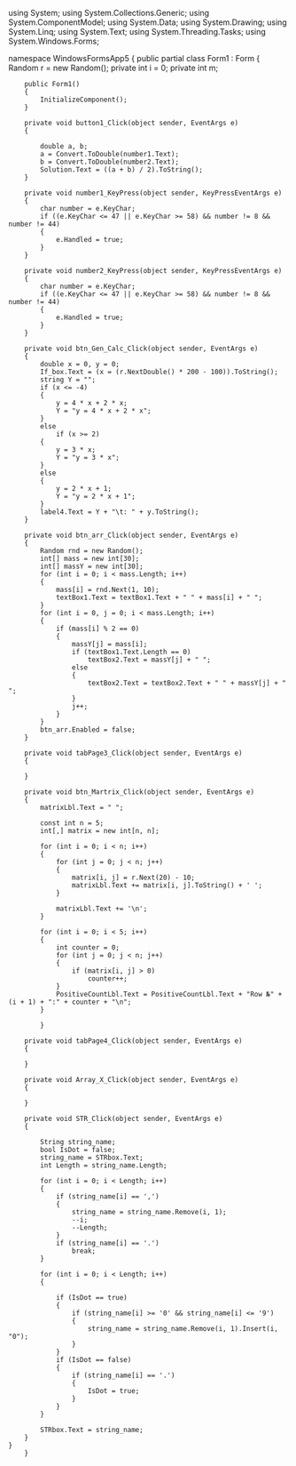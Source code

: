 using System;
using System.Collections.Generic;
using System.ComponentModel;
using System.Data;
using System.Drawing;
using System.Linq;
using System.Text;
using System.Threading.Tasks;
using System.Windows.Forms;

namespace WindowsFormsApp5
{
    public partial class Form1 : Form
    {
        Random r = new Random();
        private int i = 0;
        private int m;

        public Form1()
        {
            InitializeComponent();
        }

        private void button1_Click(object sender, EventArgs e)
        {

            double a, b;
            a = Convert.ToDouble(number1.Text);
            b = Convert.ToDouble(number2.Text);
            Solution.Text = ((a + b) / 2).ToString();
        }

        private void number1_KeyPress(object sender, KeyPressEventArgs e)
        {
            char number = e.KeyChar;
            if ((e.KeyChar <= 47 || e.KeyChar >= 58) && number != 8 && number != 44)
            {
                e.Handled = true;
            }
        }

        private void number2_KeyPress(object sender, KeyPressEventArgs e)
        {
            char number = e.KeyChar;
            if ((e.KeyChar <= 47 || e.KeyChar >= 58) && number != 8 && number != 44)
            {
                e.Handled = true;
            }
        }

        private void btn_Gen_Calc_Click(object sender, EventArgs e)
        {
            double x = 0, y = 0;
            If_box.Text = (x = (r.NextDouble() * 200 - 100)).ToString();
            string Y = "";
            if (x <= -4)
            {
                y = 4 * x + 2 * x;
                Y = "y = 4 * x + 2 * x";
            }
            else
                if (x >= 2)
            {
                y = 3 * x;
                Y = "y = 3 * x";
            }
            else
            {
                y = 2 * x + 1;
                Y = "y = 2 * x + 1";
            }
            label4.Text = Y + "\t: " + y.ToString();
        }

        private void btn_arr_Click(object sender, EventArgs e)
        {
            Random rnd = new Random();
            int[] mass = new int[30];
            int[] massY = new int[30];
            for (int i = 0; i < mass.Length; i++)
            {
                mass[i] = rnd.Next(1, 10);
                textBox1.Text = textBox1.Text + " " + mass[i] + " ";
            }
            for (int i = 0, j = 0; i < mass.Length; i++)
            {
                if (mass[i] % 2 == 0)
                {
                    massY[j] = mass[i];
                    if (textBox1.Text.Length == 0)
                        textBox2.Text = massY[j] + " ";
                    else
                    {
                        textBox2.Text = textBox2.Text + " " + massY[j] + " ";
                    }
                    j++;
                }
            }
            btn_arr.Enabled = false;
        }

        private void tabPage3_Click(object sender, EventArgs e)
        {

        }

        private void btn_Martrix_Click(object sender, EventArgs e)
        {
            matrixLbl.Text = " ";

            const int n = 5;
            int[,] matrix = new int[n, n];

            for (int i = 0; i < n; i++)
            {
                for (int j = 0; j < n; j++)
                {
                    matrix[i, j] = r.Next(20) - 10;
                    matrixLbl.Text += matrix[i, j].ToString() + ' ';
                }

                matrixLbl.Text += '\n';
            }

            for (int i = 0; i < 5; i++)
            {
                int counter = 0;
                for (int j = 0; j < n; j++)
                {
                    if (matrix[i, j] > 0)
                        counter++;
                }
                PositiveCountLbl.Text = PositiveCountLbl.Text + "Row №" + (i + 1) + ":" + counter + "\n";
            }

            }

        private void tabPage4_Click(object sender, EventArgs e)
        {

        }

        private void Array_X_Click(object sender, EventArgs e)
        {

        }

        private void STR_Click(object sender, EventArgs e)
        {

            String string_name;
            bool IsDot = false;
            string_name = STRbox.Text;
            int Length = string_name.Length;

            for (int i = 0; i < Length; i++)
            {
                if (string_name[i] == ',')
                {
                    string_name = string_name.Remove(i, 1);
                    --i;
                    --Length;
                }
                if (string_name[i] == '.')
                    break;
            }

            for (int i = 0; i < Length; i++)
            {

                if (IsDot == true)
                {
                    if (string_name[i] >= '0' && string_name[i] <= '9')
                    {
                        string_name = string_name.Remove(i, 1).Insert(i, "0");
                    }
                }
                if (IsDot == false)
                {
                    if (string_name[i] == '.')
                    {
                        IsDot = true;
                    }
                }
            }

            STRbox.Text = string_name;
        }
    }
        }
        
    


